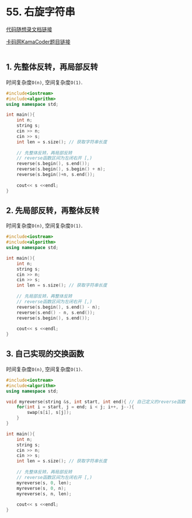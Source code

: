# 55. 右旋字符串

[代码随想录文档链接](https://www.programmercarl.com/kama55.%E5%8F%B3%E6%97%8B%E5%AD%97%E7%AC%A6%E4%B8%B2.html#%E6%80%9D%E8%B7%AF)

[卡码网KamaCoder题目链接](卡码网KamaCoder
)

```text

```

## 1. 先整体反转，再局部反转

时间复杂度`O(n)`,
空间复杂度`O(1)`.

```cpp
#include<iostream> 
#include<algorithm>
using namespace std;

int main(){
    int n;
    string s;
    cin >> n;
    cin >> s;
    int len = s.size(); // 获取字符串长度
    
    // 先整体反转，再局部反转
    // reverse函数区间为左闭右开 [,)
    reverse(s.begin(), s.end());
    reverse(s.begin(), s.begin() + n);
    reverse(s.begin()+n, s.end());
    
    cout<< s <<endl;
}
```

## 2. 先局部反转，再整体反转

时间复杂度`O(n)`,
空间复杂度`O(1)`.

```cpp
#include<iostream> 
#include<algorithm>
using namespace std;

int main(){
    int n;
    string s;
    cin >> n;
    cin >> s;
    int len = s.size(); // 获取字符串长度
    
    // 先局部反转，再整体反转
    // reverse函数区间为左闭右开 [,)
    reverse(s.begin(), s.end() - n);
    reverse(s.end() - n, s.end());
    reverse(s.begin(), s.end());
    
    cout<< s <<endl;
}
```
## 3. 自己实现的交换函数

时间复杂度`O(n)`,
空间复杂度`O(1)`.

```cpp
#include<iostream> 
#include<algorithm>
using namespace std;

void myreverse(string &s, int start, int end){ // 自己定义的reverse函数
    for(int i = start, j = end; i < j; i++, j--){
        swap(s[i], s[j]);
    }
}

int main(){
    int n;
    string s;
    cin >> n;
    cin >> s;
    int len = s.size(); // 获取字符串长度
    
    // 先整体反转，再局部反转
    // reverse函数区间为左闭右开 [,)
    myreverse(s, 0, len);
    myreverse(s, 0, n);
    myreverse(s, n, len);
    
    cout<< s <<endl;
}
```